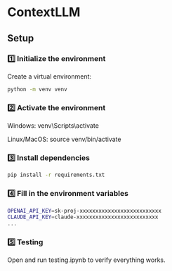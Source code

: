 # ContextLLM

## Setup

### 1️⃣ Initialize the environment

Create a virtual environment:
```bash
python -m venv venv
```

### 2️⃣ Activate the environment

Windows: venv\Scripts\activate

Linux/MacOS: source venv/bin/activate

### 3️⃣ Install dependencies
```bash
pip install -r requirements.txt
```

### 4️⃣ Fill in the environment variables
```bash
OPENAI_API_KEY=sk-proj-xxxxxxxxxxxxxxxxxxxxxxxxxx
CLAUDE_API_KEY=claude-xxxxxxxxxxxxxxxxxxxxxxxxxx
...
```

### 5️⃣ Testing 

Open and run testing.ipynb to verify everything works.